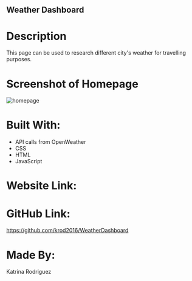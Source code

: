 ## Weather Dashboard

# Description
This page can be used to research different city's weather for travelling purposes.

# Screenshot of Homepage
![homepage](https://user-images.githubusercontent.com/88009884/151900521-8fd372e1-8252-4ea7-9cfb-c5925115ca12.png)


# Built With: 
* API calls from OpenWeather
* CSS
* HTML
* JavaScript

# Website Link:

# GitHub Link:
https://github.com/krod2016/WeatherDashboard

# Made By:
Katrina Rodriguez
